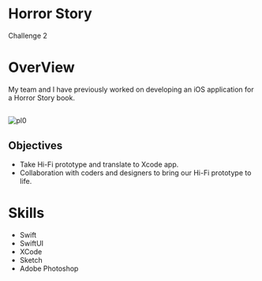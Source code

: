 # Horror Story

Challenge 2

# OverView

My team and I have previously worked on developing an iOS application for a Horror Story book.

##
![pl0](https://github.com/Olga039/Horror-Story/assets/147190274/e3084ae5-ee76-4422-a09f-bcb7156314f8)

## Objectives
- Take Hi-Fi prototype and translate to Xcode app.
- Collaboration with coders and designers to bring our Hi-Fi prototype to life.

# Skills
- Swift
- SwiftUI
-  XCode
-  Sketch
-  Adobe Photoshop

